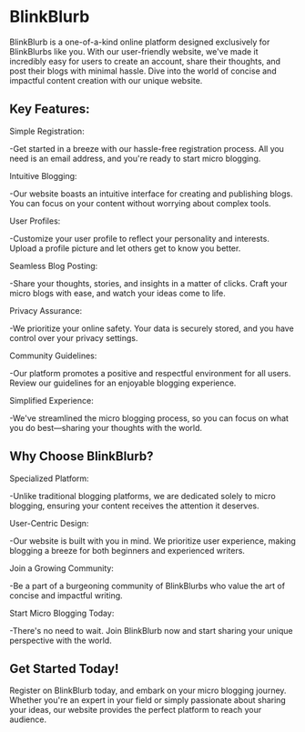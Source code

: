 # BlinkBlurb

BlinkBlurb is a one-of-a-kind online platform designed exclusively for BlinkBlurbs like you. With our user-friendly website, we've made it incredibly easy for users to create an account, share their thoughts, and post their blogs with minimal hassle. Dive into the world of concise and impactful content creation with our unique website.

## Key Features:

Simple Registration:

-Get started in a breeze with our hassle-free registration process. All you need is an email address, and you're ready to start micro blogging.
                
Intuitive Blogging:

-Our website boasts an intuitive interface for creating and publishing blogs. You can focus on your content without worrying about complex tools.

User Profiles:

-Customize your user profile to reflect your personality and interests. Upload a profile picture and let others get to know you better.

Seamless Blog Posting:

-Share your thoughts, stories, and insights in a matter of clicks. Craft your micro blogs with ease, and watch your ideas come to life.
            
Privacy Assurance:

-We prioritize your online safety. Your data is securely stored, and you have control over your privacy settings.</dd>

Community Guidelines:
 
-Our platform promotes a positive and respectful environment for all users. Review our guidelines for an enjoyable blogging experience.

Simplified Experience:

-We've streamlined the micro blogging process, so you can focus on what you do best—sharing your thoughts with the world.

## Why Choose BlinkBlurb?</h3>

Specialized Platform:

-Unlike traditional blogging platforms, we are dedicated solely to micro blogging, ensuring your content receives the attention it deserves.

User-Centric Design:

-Our website is built with you in mind. We prioritize user experience, making blogging a breeze for both beginners and experienced writers.

Join a Growing Community:

-Be a part of a burgeoning community of BlinkBlurbs who value the art of concise and impactful writing.

Start Micro Blogging Today:

-There's no need to wait. Join BlinkBlurb now and start sharing your unique perspective with the world.

## Get Started Today!

Register on BlinkBlurb today, and embark on your micro blogging journey. Whether you're an expert in your field or simply passionate about sharing your ideas, our website provides the perfect platform to reach your audience.
